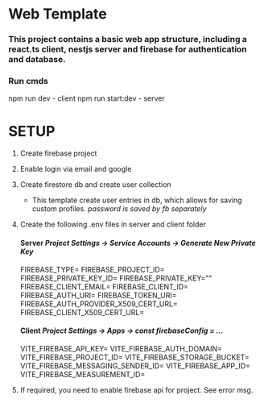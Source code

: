 # Web Template

### This project contains a basic web app structure, including a react.ts client, nestjs server and firebase for authentication and database.

### Run cmds

npm run dev - client
npm run start:dev - server

# SETUP

1. Create firebase project
2. Enable login via email and google
3. Create firestore db and create user collection
    - This template create user entries in db, which allows for saving custom profiles. *password is saved by fb separately*
4. Create the following .env files in server and client folder

    #### Server *Project Settings -> Service Accounts -> Generate New Private Key*
    FIREBASE_TYPE=
    FIREBASE_PROJECT_ID=
    FIREBASE_PRIVATE_KEY_ID=
    FIREBASE_PRIVATE_KEY=""
    FIREBASE_CLIENT_EMAIL=
    FIREBASE_CLIENT_ID=
    FIREBASE_AUTH_URI=
    FIREBASE_TOKEN_URI=
    FIREBASE_AUTH_PROVIDER_X509_CERT_URL=
    FIREBASE_CLIENT_X509_CERT_URL=

    #### Client *Project Settings -> Apps -> const firebaseConfig = ...*
    VITE_FIREBASE_API_KEY=
    VITE_FIREBASE_AUTH_DOMAIN=
    VITE_FIREBASE_PROJECT_ID=
    VITE_FIREBASE_STORAGE_BUCKET=
    VITE_FIREBASE_MESSAGING_SENDER_ID=
    VITE_FIREBASE_APP_ID=
    VITE_FIREBASE_MEASUREMENT_ID=

5. If required, you need to enable firebase api for project. See error msg.